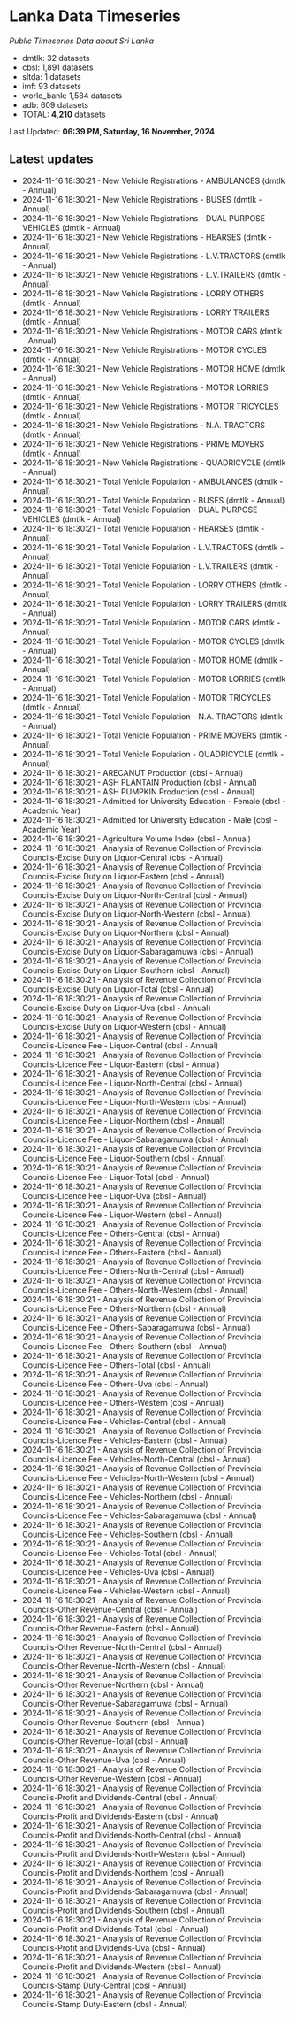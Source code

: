 # Lanka Data Timeseries
*Public Timeseries Data about Sri Lanka*

* dmtlk: 32 datasets
* cbsl: 1,891 datasets
* sltda: 1 datasets
* imf: 93 datasets
* world_bank: 1,584 datasets
* adb: 609 datasets
* TOTAL: **4,210** datasets

Last Updated: **06:39 PM, Saturday, 16 November, 2024**

## Latest updates

* 2024-11-16 18:30:21 - New Vehicle Registrations - AMBULANCES (dmtlk - Annual)
* 2024-11-16 18:30:21 - New Vehicle Registrations - BUSES (dmtlk - Annual)
* 2024-11-16 18:30:21 - New Vehicle Registrations - DUAL PURPOSE VEHICLES (dmtlk - Annual)
* 2024-11-16 18:30:21 - New Vehicle Registrations - HEARSES (dmtlk - Annual)
* 2024-11-16 18:30:21 - New Vehicle Registrations - L.V.TRACTORS (dmtlk - Annual)
* 2024-11-16 18:30:21 - New Vehicle Registrations - L.V.TRAILERS (dmtlk - Annual)
* 2024-11-16 18:30:21 - New Vehicle Registrations - LORRY OTHERS (dmtlk - Annual)
* 2024-11-16 18:30:21 - New Vehicle Registrations - LORRY TRAILERS (dmtlk - Annual)
* 2024-11-16 18:30:21 - New Vehicle Registrations - MOTOR CARS (dmtlk - Annual)
* 2024-11-16 18:30:21 - New Vehicle Registrations - MOTOR CYCLES (dmtlk - Annual)
* 2024-11-16 18:30:21 - New Vehicle Registrations - MOTOR HOME (dmtlk - Annual)
* 2024-11-16 18:30:21 - New Vehicle Registrations - MOTOR LORRIES (dmtlk - Annual)
* 2024-11-16 18:30:21 - New Vehicle Registrations - MOTOR TRICYCLES (dmtlk - Annual)
* 2024-11-16 18:30:21 - New Vehicle Registrations - N.A. TRACTORS (dmtlk - Annual)
* 2024-11-16 18:30:21 - New Vehicle Registrations - PRIME MOVERS (dmtlk - Annual)
* 2024-11-16 18:30:21 - New Vehicle Registrations - QUADRICYCLE (dmtlk - Annual)
* 2024-11-16 18:30:21 - Total Vehicle Population - AMBULANCES (dmtlk - Annual)
* 2024-11-16 18:30:21 - Total Vehicle Population - BUSES (dmtlk - Annual)
* 2024-11-16 18:30:21 - Total Vehicle Population - DUAL PURPOSE VEHICLES (dmtlk - Annual)
* 2024-11-16 18:30:21 - Total Vehicle Population - HEARSES (dmtlk - Annual)
* 2024-11-16 18:30:21 - Total Vehicle Population - L.V.TRACTORS (dmtlk - Annual)
* 2024-11-16 18:30:21 - Total Vehicle Population - L.V.TRAILERS (dmtlk - Annual)
* 2024-11-16 18:30:21 - Total Vehicle Population - LORRY OTHERS (dmtlk - Annual)
* 2024-11-16 18:30:21 - Total Vehicle Population - LORRY TRAILERS (dmtlk - Annual)
* 2024-11-16 18:30:21 - Total Vehicle Population - MOTOR CARS (dmtlk - Annual)
* 2024-11-16 18:30:21 - Total Vehicle Population - MOTOR CYCLES (dmtlk - Annual)
* 2024-11-16 18:30:21 - Total Vehicle Population - MOTOR HOME (dmtlk - Annual)
* 2024-11-16 18:30:21 - Total Vehicle Population - MOTOR LORRIES (dmtlk - Annual)
* 2024-11-16 18:30:21 - Total Vehicle Population - MOTOR TRICYCLES (dmtlk - Annual)
* 2024-11-16 18:30:21 - Total Vehicle Population - N.A. TRACTORS (dmtlk - Annual)
* 2024-11-16 18:30:21 - Total Vehicle Population - PRIME MOVERS (dmtlk - Annual)
* 2024-11-16 18:30:21 - Total Vehicle Population - QUADRICYCLE (dmtlk - Annual)
* 2024-11-16 18:30:21 - ARECANUT Production (cbsl - Annual)
* 2024-11-16 18:30:21 - ASH PLANTAIN Production (cbsl - Annual)
* 2024-11-16 18:30:21 - ASH PUMPKIN Production (cbsl - Annual)
* 2024-11-16 18:30:21 - Admitted for University Education - Female (cbsl - Academic Year)
* 2024-11-16 18:30:21 - Admitted for University Education - Male (cbsl - Academic Year)
* 2024-11-16 18:30:21 - Agriculture Volume Index (cbsl - Annual)
* 2024-11-16 18:30:21 - Analysis of Revenue Collection of Provincial Councils-Excise Duty on Liquor-Central (cbsl - Annual)
* 2024-11-16 18:30:21 - Analysis of Revenue Collection of Provincial Councils-Excise Duty on Liquor-Eastern (cbsl - Annual)
* 2024-11-16 18:30:21 - Analysis of Revenue Collection of Provincial Councils-Excise Duty on Liquor-North-Central (cbsl - Annual)
* 2024-11-16 18:30:21 - Analysis of Revenue Collection of Provincial Councils-Excise Duty on Liquor-North-Western (cbsl - Annual)
* 2024-11-16 18:30:21 - Analysis of Revenue Collection of Provincial Councils-Excise Duty on Liquor-Northern (cbsl - Annual)
* 2024-11-16 18:30:21 - Analysis of Revenue Collection of Provincial Councils-Excise Duty on Liquor-Sabaragamuwa (cbsl - Annual)
* 2024-11-16 18:30:21 - Analysis of Revenue Collection of Provincial Councils-Excise Duty on Liquor-Southern (cbsl - Annual)
* 2024-11-16 18:30:21 - Analysis of Revenue Collection of Provincial Councils-Excise Duty on Liquor-Total (cbsl - Annual)
* 2024-11-16 18:30:21 - Analysis of Revenue Collection of Provincial Councils-Excise Duty on Liquor-Uva (cbsl - Annual)
* 2024-11-16 18:30:21 - Analysis of Revenue Collection of Provincial Councils-Excise Duty on Liquor-Western (cbsl - Annual)
* 2024-11-16 18:30:21 - Analysis of Revenue Collection of Provincial Councils-Licence Fee - Liquor-Central (cbsl - Annual)
* 2024-11-16 18:30:21 - Analysis of Revenue Collection of Provincial Councils-Licence Fee - Liquor-Eastern (cbsl - Annual)
* 2024-11-16 18:30:21 - Analysis of Revenue Collection of Provincial Councils-Licence Fee - Liquor-North-Central (cbsl - Annual)
* 2024-11-16 18:30:21 - Analysis of Revenue Collection of Provincial Councils-Licence Fee - Liquor-North-Western (cbsl - Annual)
* 2024-11-16 18:30:21 - Analysis of Revenue Collection of Provincial Councils-Licence Fee - Liquor-Northern (cbsl - Annual)
* 2024-11-16 18:30:21 - Analysis of Revenue Collection of Provincial Councils-Licence Fee - Liquor-Sabaragamuwa (cbsl - Annual)
* 2024-11-16 18:30:21 - Analysis of Revenue Collection of Provincial Councils-Licence Fee - Liquor-Southern (cbsl - Annual)
* 2024-11-16 18:30:21 - Analysis of Revenue Collection of Provincial Councils-Licence Fee - Liquor-Total (cbsl - Annual)
* 2024-11-16 18:30:21 - Analysis of Revenue Collection of Provincial Councils-Licence Fee - Liquor-Uva (cbsl - Annual)
* 2024-11-16 18:30:21 - Analysis of Revenue Collection of Provincial Councils-Licence Fee - Liquor-Western (cbsl - Annual)
* 2024-11-16 18:30:21 - Analysis of Revenue Collection of Provincial Councils-Licence Fee - Others-Central (cbsl - Annual)
* 2024-11-16 18:30:21 - Analysis of Revenue Collection of Provincial Councils-Licence Fee - Others-Eastern (cbsl - Annual)
* 2024-11-16 18:30:21 - Analysis of Revenue Collection of Provincial Councils-Licence Fee - Others-North-Central (cbsl - Annual)
* 2024-11-16 18:30:21 - Analysis of Revenue Collection of Provincial Councils-Licence Fee - Others-North-Western (cbsl - Annual)
* 2024-11-16 18:30:21 - Analysis of Revenue Collection of Provincial Councils-Licence Fee - Others-Northern (cbsl - Annual)
* 2024-11-16 18:30:21 - Analysis of Revenue Collection of Provincial Councils-Licence Fee - Others-Sabaragamuwa (cbsl - Annual)
* 2024-11-16 18:30:21 - Analysis of Revenue Collection of Provincial Councils-Licence Fee - Others-Southern (cbsl - Annual)
* 2024-11-16 18:30:21 - Analysis of Revenue Collection of Provincial Councils-Licence Fee - Others-Total (cbsl - Annual)
* 2024-11-16 18:30:21 - Analysis of Revenue Collection of Provincial Councils-Licence Fee - Others-Uva (cbsl - Annual)
* 2024-11-16 18:30:21 - Analysis of Revenue Collection of Provincial Councils-Licence Fee - Others-Western (cbsl - Annual)
* 2024-11-16 18:30:21 - Analysis of Revenue Collection of Provincial Councils-Licence Fee - Vehicles-Central (cbsl - Annual)
* 2024-11-16 18:30:21 - Analysis of Revenue Collection of Provincial Councils-Licence Fee - Vehicles-Eastern (cbsl - Annual)
* 2024-11-16 18:30:21 - Analysis of Revenue Collection of Provincial Councils-Licence Fee - Vehicles-North-Central (cbsl - Annual)
* 2024-11-16 18:30:21 - Analysis of Revenue Collection of Provincial Councils-Licence Fee - Vehicles-North-Western (cbsl - Annual)
* 2024-11-16 18:30:21 - Analysis of Revenue Collection of Provincial Councils-Licence Fee - Vehicles-Northern (cbsl - Annual)
* 2024-11-16 18:30:21 - Analysis of Revenue Collection of Provincial Councils-Licence Fee - Vehicles-Sabaragamuwa (cbsl - Annual)
* 2024-11-16 18:30:21 - Analysis of Revenue Collection of Provincial Councils-Licence Fee - Vehicles-Southern (cbsl - Annual)
* 2024-11-16 18:30:21 - Analysis of Revenue Collection of Provincial Councils-Licence Fee - Vehicles-Total (cbsl - Annual)
* 2024-11-16 18:30:21 - Analysis of Revenue Collection of Provincial Councils-Licence Fee - Vehicles-Uva (cbsl - Annual)
* 2024-11-16 18:30:21 - Analysis of Revenue Collection of Provincial Councils-Licence Fee - Vehicles-Western (cbsl - Annual)
* 2024-11-16 18:30:21 - Analysis of Revenue Collection of Provincial Councils-Other Revenue-Central (cbsl - Annual)
* 2024-11-16 18:30:21 - Analysis of Revenue Collection of Provincial Councils-Other Revenue-Eastern (cbsl - Annual)
* 2024-11-16 18:30:21 - Analysis of Revenue Collection of Provincial Councils-Other Revenue-North-Central (cbsl - Annual)
* 2024-11-16 18:30:21 - Analysis of Revenue Collection of Provincial Councils-Other Revenue-North-Western (cbsl - Annual)
* 2024-11-16 18:30:21 - Analysis of Revenue Collection of Provincial Councils-Other Revenue-Northern (cbsl - Annual)
* 2024-11-16 18:30:21 - Analysis of Revenue Collection of Provincial Councils-Other Revenue-Sabaragamuwa (cbsl - Annual)
* 2024-11-16 18:30:21 - Analysis of Revenue Collection of Provincial Councils-Other Revenue-Southern (cbsl - Annual)
* 2024-11-16 18:30:21 - Analysis of Revenue Collection of Provincial Councils-Other Revenue-Total (cbsl - Annual)
* 2024-11-16 18:30:21 - Analysis of Revenue Collection of Provincial Councils-Other Revenue-Uva (cbsl - Annual)
* 2024-11-16 18:30:21 - Analysis of Revenue Collection of Provincial Councils-Other Revenue-Western (cbsl - Annual)
* 2024-11-16 18:30:21 - Analysis of Revenue Collection of Provincial Councils-Profit and Dividends-Central (cbsl - Annual)
* 2024-11-16 18:30:21 - Analysis of Revenue Collection of Provincial Councils-Profit and Dividends-Eastern (cbsl - Annual)
* 2024-11-16 18:30:21 - Analysis of Revenue Collection of Provincial Councils-Profit and Dividends-North-Central (cbsl - Annual)
* 2024-11-16 18:30:21 - Analysis of Revenue Collection of Provincial Councils-Profit and Dividends-North-Western (cbsl - Annual)
* 2024-11-16 18:30:21 - Analysis of Revenue Collection of Provincial Councils-Profit and Dividends-Northern (cbsl - Annual)
* 2024-11-16 18:30:21 - Analysis of Revenue Collection of Provincial Councils-Profit and Dividends-Sabaragamuwa (cbsl - Annual)
* 2024-11-16 18:30:21 - Analysis of Revenue Collection of Provincial Councils-Profit and Dividends-Southern (cbsl - Annual)
* 2024-11-16 18:30:21 - Analysis of Revenue Collection of Provincial Councils-Profit and Dividends-Total (cbsl - Annual)
* 2024-11-16 18:30:21 - Analysis of Revenue Collection of Provincial Councils-Profit and Dividends-Uva (cbsl - Annual)
* 2024-11-16 18:30:21 - Analysis of Revenue Collection of Provincial Councils-Profit and Dividends-Western (cbsl - Annual)
* 2024-11-16 18:30:21 - Analysis of Revenue Collection of Provincial Councils-Stamp Duty-Central (cbsl - Annual)
* 2024-11-16 18:30:21 - Analysis of Revenue Collection of Provincial Councils-Stamp Duty-Eastern (cbsl - Annual)